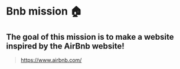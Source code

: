 # Bnb mission 🏠

## The goal of this mission is to make a website inspired by the AirBnb website!

> https://www.airbnb.com/
